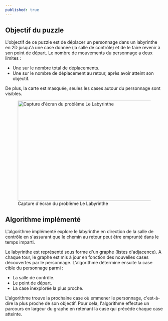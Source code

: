 ```yaml
---
published: true
---
```


## Objectif du puzzle
L'objectif de ce puzzle est de déplacer un personnage dans un labyrinthe en 2D jusqu'à une case donnée (la salle de contrôle) et de le faire revenir à son point de départ. Le nombre de mouvements du personnage a deux limites&nbsp;:
- Une sur le nombre total de déplacements.
- Une sur le nombre de déplacement au retour, après avoir atteint son objectif. 

De plus, la carte est masquée, seules les cases autour du personnage sont visibles.

<div class="is-flex is-justify-content-center">
<figure>
   <img src="/content/puzzles/labyrinthe_1.png" 
        alt="Capture d'écran du problème Le Labyrinthe" width="638" height="319">
    <figcaption>Capture d'écran du problème Le Labyrinthe</figcaption>
</figure>
</div>

## Algorithme implémenté
L'algorithme implémenté explore le labyrinthe en direction de la salle de contrôle en s'assurant que le chemin au retour peut être emprunté dans le temps imparti.

Le labyrinthe est représenté sous forme d'un graphe (listes d'adjacence). A chaque tour, le graphe est mis à jour en fonction des nouvelles cases découvertes par le personnage. L'algorithme détermine ensuite la case cible du personnage parmi&nbsp;:
- La salle de contrôle.
- Le point de départ.
- La case inexplorée la plus proche.

L'algorithme trouve la prochaine case où emmener le personnage, c'est-à-dire la plus proche de son objectif. Pour cela, l'algorithme effectue un parcours en largeur du graphe en retenant la case qui précède chaque case atteinte.
